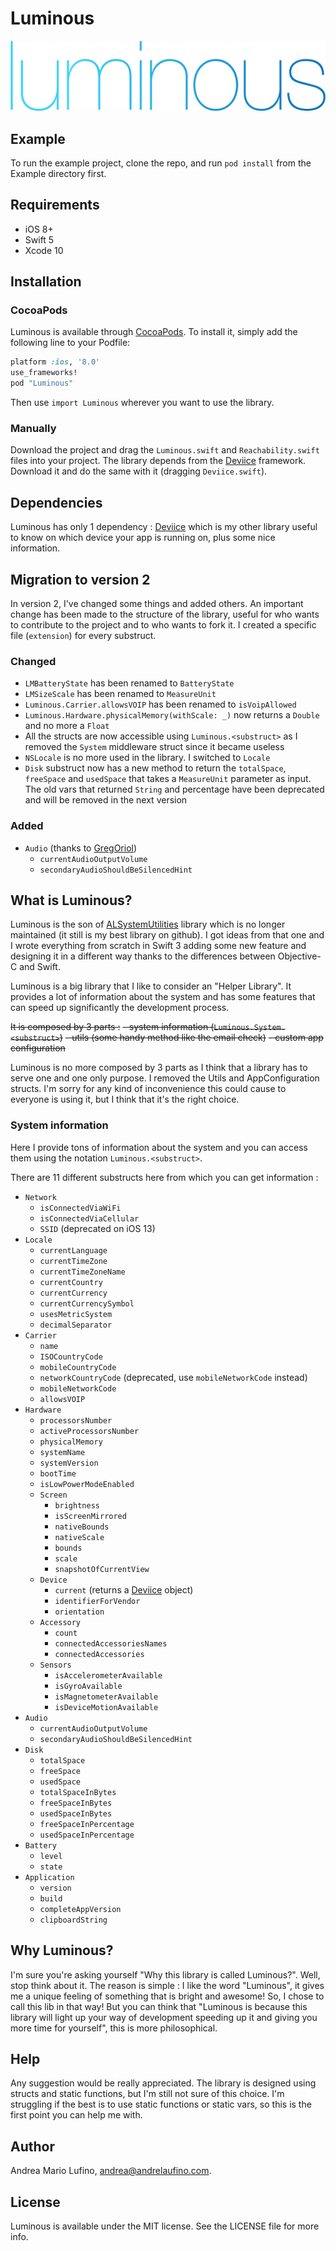 # Luminous

![Luminous](./Example/luminous.png)

## Example

To run the example project, clone the repo, and run `pod install` from the Example directory first.

## Requirements

- iOS 8+
- Swift 5
- Xcode 10

## Installation

### CocoaPods

Luminous is available through [CocoaPods](http://cocoapods.org). To install
it, simply add the following line to your Podfile:

```ruby
platform :ios, '8.0'
use_frameworks!
pod "Luminous"
```

Then use `import Luminous` wherever you want to use the library.

### Manually

Download the project and drag the `Luminous.swift` and `Reachability.swift` files into your project. The library depends from the [Deviice](https://github.com/andrealufino/Deviice) framework. Download it and do the same with it (dragging `Deviice.swift`).

## Dependencies

Luminous has only 1 dependency : [Deviice](https://github.com/andrealufino/Deviice) which is my other library useful to know on which device your app is running on, plus some nice information.

## Migration to version 2

In version 2, I've changed some things and added others. An important change has been made to the structure of the library, useful for who wants to contribute to the project and to who wants to fork it. I created a specific file (`extension`) for every substruct. 

### Changed

- `LMBatteryState` has been renamed to `BatteryState`
- `LMSizeScale` has been renamed to `MeasureUnit`
- `Luminous.Carrier.allowsVOIP` has been renamed to `isVoipAllowed`
- `Luminous.Hardware.physicalMemory(withScale: _)` now returns a `Double` and no more a `Float`
- All the structs are now accessible using `Luminous.<substruct>` as I removed the `System` middleware struct since it became useless
- `NSLocale` is no more used in the library. I switched to `Locale`
- `Disk` substruct now has a new method to return the `totalSpace`, `freeSpace` and `usedSpace` that takes a `MeasureUnit` parameter as input. The old vars that returned `String` and percentage have been deprecated and will be removed in the next version

### Added

- `Audio` (thanks to [GregOriol](https://github.com/GregOriol))
    - `currentAudioOutputVolume`
    - `secondaryAudioShouldBeSilencedHint`

## What is Luminous?

Luminous is the son of [ALSystemUtilities](https://github.com/andrealufino/ALSystemUtilities) library which is no longer maintained (it still is my best library on github). I got ideas from that one and I wrote everything from scratch in Swift 3 adding some new feature and designing it in a different way thanks to the differences between Objective-C and Swift.

Luminous is a big library that I like to consider an "Helper Library". It provides a lot of information about the system and has some features that can speed up significantly the development process.

~~It is composed by 3 parts :~~
~~- system information (`Luminous.System.<substruct>`)~~
~~- utils (some handy method like the email check)~~
~~- custom app configuration~~

Luminous is no more composed by 3 parts as I think that a library has to serve one and one only purpose. I removed the Utils and AppConfiguration structs. I'm sorry for any kind of inconvenience this could cause to everyone is using it, but I think that it's the right choice.

### System information

Here I provide tons of information about the system and you can access them using the notation `Luminous.<substruct>`.

There are 11 different substructs here from which you can get information :
- `Network`
    - `isConnectedViaWiFi`
    - `isConnectedViaCellular`
    - `SSID` (deprecated on iOS 13)
- `Locale`
    - `currentLanguage`
    - `currentTimeZone`
    - `currentTimeZoneName`
    - `currentCountry`
    - `currentCurrency`
    - `currentCurrencySymbol`
    - `usesMetricSystem`
    - `decimalSeparator`
- `Carrier`
    - `name`
    - `ISOCountryCode`
    - `mobileCountryCode`
    - `networkCountryCode` (deprecated, use `mobileNetworkCode` instead)
    - `mobileNetworkCode`
    - `allowsVOIP`
- `Hardware`
    - `processorsNumber`
    - `activeProcessorsNumber`
    - `physicalMemory`
    - `systemName`
    - `systemVersion`
    - `bootTime`
    - `isLowPowerModeEnabled`
    - `Screen`
        - `brightness`
        - `isScreenMirrored`
        - `nativeBounds`
        - `nativeScale`
        - `bounds`
        - `scale`
        - `snapshotOfCurrentView`
    - `Device`
        - `current` (returns a [Deviice](https://github.com/andrealufino/Deviice) object)
        - `identifierForVendor`
        - `orientation`
    - `Accessory`
        - `count`
        - `connectedAccessoriesNames`
        - `connectedAccessories`
    - `Sensors`
        - `isAccelerometerAvailable`
        - `isGyroAvailable`
        - `isMagnetometerAvailable`
        - `isDeviceMotionAvailable`
- `Audio`
    - `currentAudioOutputVolume`
    - `secondaryAudioShouldBeSilencedHint`
- `Disk`
    - `totalSpace`
    - `freeSpace`
    - `usedSpace`
    - `totalSpaceInBytes`
    - `freeSpaceInBytes`
    - `usedSpaceInBytes`
    - `freeSpaceInPercentage`
    - `usedSpaceInPercentage`
- `Battery`
    - `level`
    - `state`
- `Application`
    - `version`
    - `build`
    - `completeAppVersion`
    - `clipboardString`

## Why Luminous?

I'm sure you're asking yourself "Why this library is called Luminous?". Well, stop think about it. The reason is simple : I like the word "Luminous", it gives me a unique feeling of something that is bright and awesome! So, I chose to call this lib in that way! But you can think that "Luminous is because this library will light up your way of development speeding up it and giving you more time for yourself", this is more philosophical.

## Help

Any suggestion would be really appreciated. The library is designed using structs and static functions, but I'm still not sure of this choice. I'm struggling if the best is to use static functions or static vars, so this is the first point you can help me with.

## Author

Andrea Mario Lufino, andrea@andrelaufino.com.

## License

Luminous is available under the MIT license. See the LICENSE file for more info.

